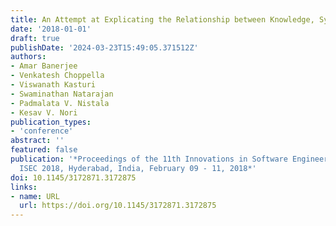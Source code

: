 ```yaml
---
title: An Attempt at Explicating the Relationship between Knowledge, Systems and Engineering
date: '2018-01-01'
draft: true
publishDate: '2024-03-23T15:49:05.371512Z'
authors:
- Amar Banerjee
- Venkatesh Choppella
- Viswanath Kasturi
- Swaminathan Natarajan
- Padmalata V. Nistala
- Kesav V. Nori
publication_types:
- 'conference'
abstract: ''
featured: false
publication: '*Proceedings of the 11th Innovations in Software Engineering Conference,
  ISEC 2018, Hyderabad, India, February 09 - 11, 2018*'
doi: 10.1145/3172871.3172875
links:
- name: URL
  url: https://doi.org/10.1145/3172871.3172875
---
```


